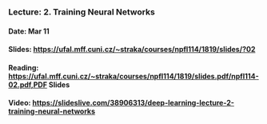 ### Lecture: 2. Training Neural Networks
#### Date: Mar 11
#### Slides: https://ufal.mff.cuni.cz/~straka/courses/npfl114/1819/slides/?02
#### Reading: https://ufal.mff.cuni.cz/~straka/courses/npfl114/1819/slides.pdf/npfl114-02.pdf,PDF Slides
#### Video: https://slideslive.com/38906313/deep-learning-lecture-2-training-neural-networks

